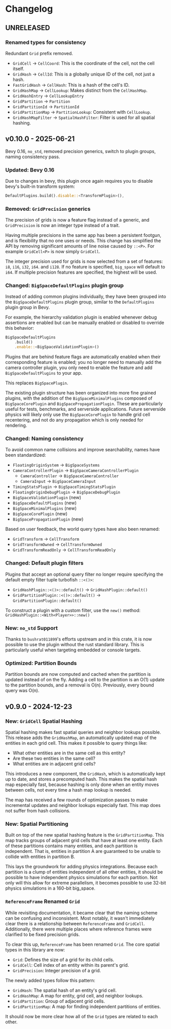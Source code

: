 # Changelog

## UNRELEASED

### Renamed types for consistency

Redundant `Grid` prefix removed.

- `GridCell` -> `CellCoord`: This is the coordinate of the cell, not the cell itself.
- `GridHash` -> `CellId`: This is a globally unique ID of the cell, not just a hash.
- `FastGridHash` -> `CellHash`: This is a hash of the cell's ID.
- `GridHashMap` -> `CellLookup`: Makes distinct from the `CellHashMap`.
- `GridHashEntry` -> `CellLookupEntry`
- `GridPartition` -> `Partition`
- `GridPartitionId` -> `PartitionId`
- `GridPartitionMap` -> `PartitionLookup`: Consistent with `CellLookup`.
- `GridHashMapFilter` -> `SpatialHashFilter`: Filter is used for all spatial hashing.

## v0.10.0 - 2025-06-21

Bevy 0.16, `no_std`, removed precision generics, switch to plugin groups, naming consistency pass.

### Updated: Bevy 0.16

Due to changes in bevy, this plugin once again requires you to disable bevy's built-in transform system:

```rs
DefaultPlugins.build().disable::<TransformPlugin>(),
````

### Removed: `GridPrecision` generics

The precision of grids is now a feature flag instead of a generic, and `GridPrecision` is now an integer type instead of a trait.

Having multiple precisions in the same app has been a persistent footgun, and is flexibility that no one uses or needs. This change has simplified the API by removing significant amounts of line noise caused by `::<P>`. For example `GridCell<P>` is now simply `GridCell`.

The integer precision used for grids is now selected from a set of features: `i8`, `i16`, `i32`, `i64`. and `i128`. If no feature is specified, `big_space` will default to `i64`. If multiple precision features are specified, the highest will be used.

### Changed: `BigSpaceDefaultPlugins` plugin group

Instead of adding common plugins individually, they have been grouped into the `BigSpaceDefaultPlugins` plugin group, similar to the `DefaultPlugins` plugin group in Bevy.

For example, the hierarchy validation plugin is enabled whenever debug assertions are enabled but can be manually enabled or disabled to override this behavior:

```rs
BigSpaceDefaultPlugins
    .build()
    .enable::<BigSpaceValidationPlugin>()
```

Plugins that are behind feature flags are automatically enabled when their corresponding feature is enabled; you no longer need to manually add the camera controller plugin, you only need to enable the feature and add `BigSpaceDefaultPlugins` to your app.

This replaces `BigSpacePlugin`.

The existing plugin structure has been organized into more fine grained plugins, with the addition of the `BigSpaceMinimalPlugins` composed of `BigSpaceCorePlugin` and `BigSpacePropagationPlugin`. These are particularly useful for tests, benchmarks, and serverside applications. Future serverside physics will likely only use the `BigSpaceCorePlugin` to handle grid cell recentering, and not do any propagation which is only needed for rendering.

### Changed: Naming consistency

To avoid common name collisions and improve searchability, names have been standardized:

- `FloatingOriginSystem` -> `BigSpaceSystems`
- `CameraControllerPlugin` -> `BigSpaceCameraControllerPlugin`
    - `CameraController` -> `BigSpaceCameraController`
    - `CameraInput` -> `BigSpaceCameraInput`
- `TimingStatsPlugin` -> `BigSpaceTimingStatsPlugin`
- `FloatingOriginDebugPlugin` -> `BigSpaceDebugPlugin`
- `BigSpaceValidationPlugin` (new)
- `BigSpaceDefaultPlugins` (new)
- `BigSpaceMinimalPlugins` (new)
- `BigSpaceCorePlugin` (new)
- `BigSpacePropagationPlugin` (new)

Based on user feedback, the world query types have also been renamed:

- `GridTransform` -> `CellTransform`
- `GridTransformOwned` -> `CellTransformOwned`
- `GridTransformReadOnly` -> `CellTransformReadOnly`

### Changed: Default plugin filters

Plugins that accept an optional query filter no longer require specifying the default empty filter tuple turbofish `::<()>`:

- `GridHashPlugin::<()>::default()` -> `GridHashPlugin::default()`
- `GridPartitionPlugin::<()>::default()` -> `GridPartitionPlugin::default()`

To construct a plugin with a custom filter, use the `new()` method:
`GridHashPlugin::<With<Player>>::new()`

### New: `no_std` Support

Thanks to `bushrat011899`'s efforts upstream and in this crate, it is now possible to use the plugin without the rust standard library. This is particularly useful when targeting embedded or console targets.

### Optimized: Partition Bounds

Partition bounds are now computed and cached when the partition is updated instead of on the fly. Adding a cell to the partition is an O(1) update to the partition bounds, and a removal is O(n). Previously, every bound query was O(n).

## v0.9.0 - 2024-12-23

### New: `GridCell` Spatial Hashing

Spatial hashing makes fast spatial queries and neighbor lookups possible. This release adds the `GridHashMap`, an automatically updated map of the entities in each grid cell. This makes it possible to query things like:

- What other entities are in the same cell as this entity?
- Are these two entities in the same cell?
- What entities are in adjacent grid cells?

This introduces a new component, the `GridHash`, which is automatically kept up to date, and stores a precomputed hash. This makes the spatial hash map especially fast, because hashing is only done when an entity moves between cells, not every time a hash map lookup is needed.

The map has received a few rounds of optimization passes to make incremental updates and neighbor lookups especially fast. This map does not suffer from hash collisions.

### New: Spatial Partitioning

Built on top of the new spatial hashing feature is the `GridPartitionMap`. This map tracks groups of adjacent grid cells that have at least one entity. Each of these partitions contains many entities, and each partition is independent. That is, entities in partition A are guaranteed to be unable to collide with entities in partition B.

This lays the groundwork for adding physics integrations. Because each partition is a clump of entities independent of all other entities, it should be possible to have independent physics simulations for each partition. Not only will this allow for extreme parallelism, it becomes possible to use 32-bit physics simulations in a 160-bit big_space.

### `ReferenceFrame` Renamed `Grid`

While revisiting documentation, it became clear that the naming scheme can be confusing and inconsistent. Most notably, it wasn't immediately clear there is a relationship between `ReferenceFrame` and `GridCell`. Additionally, there were multiple places where reference frames were clarified to be fixed precision grids.

To clear this up, `ReferenceFrame` has been renamed `Grid`. The core spatial types in this library are now:

- `Grid`: Defines the size of a grid for its child cells.
- `GridCell`: Cell index of an entity within its parent's grid.
- `GridPrecision`: Integer precision of a grid.

The newly added types follow this pattern:

- `GridHash`: The spatial hash of an entity's grid cell.
- `GridHashMap`: A map for entity, grid cell, and neighbor lookups.
- `GridPartition`: Group of adjacent grid cells.
- `GridPartitionMap`: A map for finding independent partitions of entities.

It should now be more clear how all of the `Grid` types are related to each other.